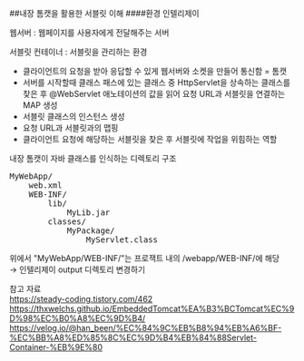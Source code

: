 ##내장 톰캣을 활용한 서블릿 이해
####환경
인텔리제이

웹서버 : 웹페이지를 사용자에게 전달해주는 서버

서블릿 컨테이너 : 서블릿을 관리하는 환경
- 클라이언트의 요청을 받아 응답할 수 있게 웹서버와 소켓을 만들어 통신함 = 톰캣  
- 서버를 시작할때 클래스 패스에 있는 클래스 중 HttpServlet을 상속하는 클래스를 찾은 후 @WebServlet 애노테이션의 값을 읽어 요청 URL과 서블릿을 연결하는 MAP 생성
- 서블릿 클래스의 인스턴스 생성
- 요청 URL과 서블릿과의 맵핑
- 클라이언트 요청에 해당하는 서블릿을 찾은 후 서블릿에 작업을 위힘하는 역할

내장 톰캣이 자바 클래스를 인식하는 디렉토리 구조
<pre>
MyWebApp/
    web.xml
    WEB-INF/
        lib/
            MyLib.jar
        classes/
            MyPackage/
                MyServlet.class
</pre>
위에서 "MyWebApp/WEB-INF/"는 프로잭트 내의 /webapp/WEB-INF/에 해당  
→ 인텔리제이 output 디렉토리 변경하기

참고 자료  
https://steady-coding.tistory.com/462  
https://thxwelchs.github.io/EmbeddedTomcat%EA%B3%BCTomcat%EC%9D%98%EC%B0%A8%EC%9D%B4/  
https://velog.io/@han_been/%EC%84%9C%EB%B8%94%EB%A6%BF-%EC%BB%A8%ED%85%8C%EC%9D%B4%EB%84%88Servlet-Container-%EB%9E%80